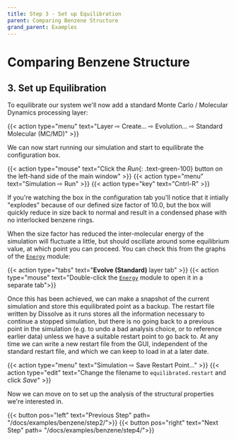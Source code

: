 ```yaml
---
title: Step 3 - Set up Equilibration
parent: Comparing Benzene Structure
grand_parent: Examples
---
```

# Comparing Benzene Structure

## 3. Set up Equilibration

To equilibrate our system we'll now add a standard Monte Carlo / Molecular Dynamics processing layer:

{{< action type="menu" text="Layer &#8680; Create... &#8680; Evolution... &#8680; Standard Molecular (MC/MD)" >}}


We can now start running our simulation and start to equilibrate the configuration box.

{{< action type="mouse" text="Click the _Run_{: .text-green-100} button on the left-hand side of the main window" >}}
{{< action type="menu" text="Simulation &#8680; Run" >}}
{{< action type="key" text="Cntrl-R" >}}


If you're watching the box in the configuration tab you'll notice that it intially "explodes" because of our defined size factor of 10.0, but the box will quickly reduce in size back to normal and result in a condensed phase with no interlocked benzene rings.

When the size factor has reduced the inter-molecular energy of the simulation will fluctuate a little, but should oscillate around some equilibrium value, at which point you can proceed. You can check this from the graphs of the [`Energy`](../../userguide/modules/energy) module:

{{< action type="tabs" text="**Evolve (Standard)** layer tab" >}}
{{< action type="mouse" text="Double-click the [`Energy`](../../userguide/modules/energy) module to open it in a separate tab">}}


Once this has been achieved, we can make a snapshot of the current simulation and store this equilibrated point as a backup. The restart file written by Dissolve as it runs stores all the information necessary to continue a stopped simulation, but there is no going back to a previous point in the simulation (e.g. to undo a bad analysis choice, or to reference earlier data) unless we have a suitable restart point to go back to. At any time we can write a new restart file from the GUI, independent of the standard restart file, and which we can keep to load in at a later date.

{{< action type="menu" text="Simulation &#8680; Save Restart Point..." >}}
{{< action type="edit" text="Change the filename to `equilibrated.restart` and click _Save_" >}}

Now we can move on to set up the analysis of the structural properties we're interested in.

{{< button pos="left" text="Previous Step" path= "/docs/examples/benzene/step2/">}}
{{< button pos="right" text="Next Step" path= "/docs/examples/benzene/step4/">}}
